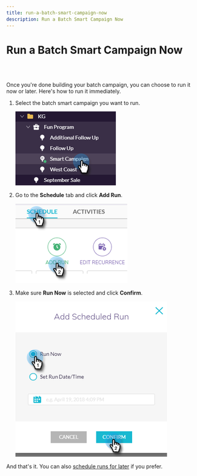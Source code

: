 ```yaml
---
title: run-a-batch-smart-campaign-now
description: Run a Batch Smart Campaign Now
---
```


# Run a Batch Smart Campaign Now
<br>&nbsp;

Once you're done building your batch campaign, you can choose to run it now or later. Here's how to run it immediately.

1. Select the batch smart campaign you want to run.

   ![Image One](/help/sky/assets/smart-campaigns/run-a-batch-smart-campaign-now/run-a-batch-smart-campaign-now-1.png)

1. Go to the **Schedule** tab and click **Add Run**.

   ![Image Two](/help/sky/assets/smart-campaigns/run-a-batch-smart-campaign-now/run-a-batch-smart-campaign-now-2.png)

1. Make sure **Run Now** is selected and click **Confirm**.

   ![Image Three](/help/sky/assets/smart-campaigns/run-a-batch-smart-campaign-now/run-a-batch-smart-campaign-now-3.png)

And that's it. You can also [schedule runs for later](https://docs.marketo.com/display/DOCS/Schedule+a+Batch+Smart+Campaign+to+Run+Later) if you prefer.
